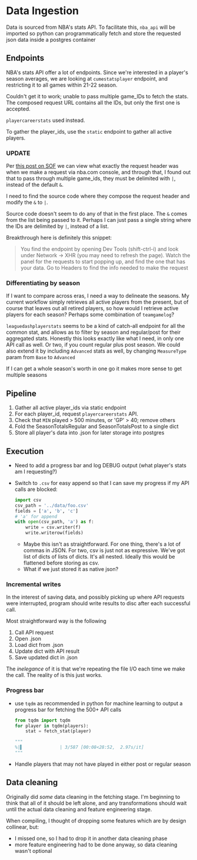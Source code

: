 # Data Ingestion

Data is sourced from NBA's stats API. To facilitate this, `nba_api` will be imported so python can programmatically fetch and store the requested json data inside a postgres container

## Endpoints

NBA's stats API offer a lot of endpoints. Since we're interested in a player's season averages, we are looking at `cumestatsplayer` endpoint, and restricting it to all games within 21-22 season.

Couldn't get it to work; unable to pass multiple game_IDs to fetch the stats. The composed request URL contains all the IDs, but only the first one is accepted.

`playercareerstats` used instead.

To gather the player_ids, use the `static` endpoint to gather all active players.

### UPDATE

Per [this post on SOF](https://stackoverflow.com/a/71556033/5496416) we can view what exactly the request header was when we make a request via nba.com console, and through that, I found out that to pass through multiple game_ids, they must be delimited with `|`, instead of the default `&`.

I need to find the source code where they compose the request header and modify the `&` to `|`.

Source code doesn't seem to do any of that in the first place. The `&` comes from the list being passed to it. Perhaps I can just pass a single string where the IDs are delimited by `|`, instead of a list.

Breakthrough here is definitely this snippet:

> You find the endpoint by opening Dev Tools (shift-ctrl-i) and look under Network -> XHR (you may need to refresh the page). Watch the panel for the requests to start popping up, and find the one that has your data. Go to Headers to find the info needed to make the request

### Differentiating by season

If I want to compare across eras, I need a way to delineate the seasons. My current workflow simply retrieves all active players from the present, but of course that leaves out all retired players, so how would I retrieve active players for each season? Perhaps some combination of `teamgamelog`?

`leaguedashplayerstats` seems to be a kind of catch-all endpoint for all the common stat, and allows as to filter by season and regular/post for their aggregated stats. Honestly this looks exactly like what I need, in only one API call as well. Or two, if you count regular plus post season. We could also extend it by including `Advanced` stats as well, by changing `MeasureType` param from `Base` to `Advanced`

If I can get a whole season's worth in one go it makes more sense to get multiple seasons

## Pipeline

1. Gather all active player_ids via static endpoint
1. For each player_id, request `playercareerstats` API.
1. Check that `MIN` played > 500 minutes, or 'GP' > 40; remove others
1. Fold the SeasonTotalsRegular and SeasonTotalsPost to a single dict
1. Store all player's data into .json for later storage into postgres

## Execution

- Need to add a progress bar and log DEBUG output (what player's stats am I requesting?)

- Switch to `.csv` for easy append so that I can save my progress if my API calls are blocked:

  ```py
  import csv
  csv_path = '../data/foo.csv'
  fields = ['a', 'b', 'c']
  # 'a' for append
  with open(csv_path, 'a') as f:
      write = csv.writer(f)
      write.writerow(fields)
  ```

  - Maybe this isn't as straightforward. For one thing, there's a lot of commas in JSON. For two, csv is just not as expressive. We've got list of dicts of lists of dicts. It's all nested. Ideally this would be flattened before storing as csv.
  - What if we just stored it as native json?

### Incremental writes

In the interest of saving data, and possibly picking up where API requests were interrupted, program should write results to disc after each successful call.

Most straightforward way is the following

1. Call API request
1. Open .json
1. Load dict from .json
1. Update dict with API result
1. Save updated dict in .json

The *inelegance* of it is that we're repeating the file I/O each time we make the call. The reality of is this just works.

### Progress bar

- use `tqdm` as recommended in python for machine learning to output a progress bar for fetching the 500+ API calls

  ```py
  from tqdm import tqdm
  for player in tqdm(players):
      stat = fetch_stat(player)

  """
  %|▌              | 3/587 [00:08<28:52,  2.97s/it]
  """
  ```

- Handle players that may not have played in either post or regular season

## Data cleaning

Originally did *some* data cleaning in the fetching stage. I'm beginning to think that all of it should be left alone, and any transformations should wait until the actual data cleaning and feature engineering stage.

When compiling, I thought of dropping some features which are by design collinear, but:

- I missed one, so I had to drop it in another data cleaning phase
- more feature engineering had to be done anyway, so data cleaning wasn't optional
